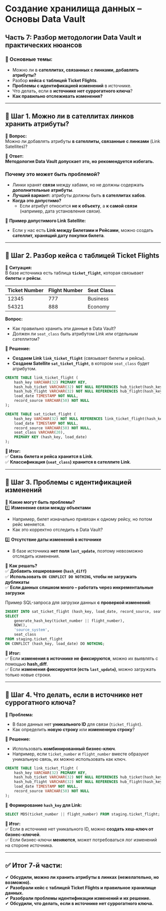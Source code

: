 # **Создание хранилища данных – Основы Data Vault**

## **Часть 7: Разбор методологии Data Vault и практических нюансов**

### **📌 Основные темы:**

- Можно ли в **сателлитах, связанных с линками, добавлять атрибуты?**
- Разбор **кейса с таблицей Ticket Flights**.
- **Проблемы с идентификацией изменений** в источнике.
- Что делать, если в **источнике нет суррогатного ключа**?
- **Как правильно отслеживать изменения?**

---

## **🔹 Шаг 1. Можно ли в сателлитах линков хранить атрибуты?**

📌 **Вопрос:**  
Можно ли добавлять атрибуты **в сателлиты, связанные с линками** (Link Satellites)?

📌 **Ответ:**  
**Методология Data Vault допускает это, но рекомендуется избегать.**

### **Почему это может быть проблемой?**

- Линки хранят **связи** между хабами, но не должны содержать **дополнительные атрибуты**.
- **Лучший вариант:** атрибуты должны быть **в сателлитах хабов**.
- **Когда это допустимо?**
    - Если атрибут относится **не к объекту**, а **к самой связи** (например, дата установления связи).

📌 **Пример допустимого Link Satellite:**

- Если у нас есть **Link между Билетами и Рейсами**, можно создать **сателлит, хранящий дату покупки билета**.

---

## **🔹 Шаг 2. Разбор кейса с таблицей Ticket Flights**

📌 **Ситуация:**  
В базе источника есть таблица **`ticket_flight`**, которая связывает **билеты** и **рейсы**.

|Ticket Number|Flight Number|Seat Class|
|---|---|---|
|12345|777|Business|
|54321|888|Economy|

**Вопрос:**

- Как правильно хранить эти данные в Data Vault?
- Должен ли `seat_class` быть атрибутом Link или отдельным сателлитом?

📌 **Решение:**

- **Создаем Link `link_ticket_flight`** (связывает билеты и рейсы).
- **Создаем Satellite `sat_ticket_flight`**, в котором `seat_class` будет атрибутом.

```sql
CREATE TABLE link_ticket_flight (
    hash_key VARCHAR(32) PRIMARY KEY,
    hash_hub_ticket VARCHAR(32) NOT NULL REFERENCES hub_ticket(hash_key),
    hash_hub_flight VARCHAR(32) NOT NULL REFERENCES hub_flight(hash_key),
    load_date TIMESTAMP NOT NULL,
    record_source VARCHAR(50) NOT NULL
);

CREATE TABLE sat_ticket_flight (
    hash_key VARCHAR(32) NOT NULL REFERENCES link_ticket_flight(hash_key),
    load_date TIMESTAMP NOT NULL,
    record_source VARCHAR(50) NOT NULL,
    seat_class VARCHAR(20),
    PRIMARY KEY (hash_key, load_date)
);
```

**📌 Итог:**  
✅ **Связь билета и рейса хранится в Link**.  
✅ **Классификация (`seat_class`) хранится в сателлите Link**.

---

## **🔹 Шаг 3. Проблемы с идентификацией изменений**

📌 **Какие могут быть проблемы?**  
1️⃣ **Изменение связи между объектами**

- Например, билет изначально привязан к одному рейсу, но потом рейс меняется.
- Как это корректно отследить в Data Vault?

2️⃣ **Отсутствие даты изменений в источнике**

- В базе источника **нет поля `last_update`**, поэтому невозможно отследить изменения.

📌 **Как решать?**  
✅ **Добавить хеширование (`hash_diff`)**  
✅ **Использовать `ON CONFLICT DO NOTHING`, чтобы не загружать дубликаты**  
✅ **Если данных слишком много – работать через инкрементальные загрузки**

Пример SQL-запроса для загрузки данных **с проверкой изменений**:

```sql
INSERT INTO sat_ticket_flight (hash_key, load_date, record_source, seat_class)
SELECT 
    generate_hash_key(ticket_number || flight_number),
    NOW(),
    'source_system',
    seat_class
FROM staging.ticket_flight
ON CONFLICT (hash_key, load_date) DO NOTHING;
```

**📌 Итог:**  
✅ Если **изменения в источнике не фиксируются**, можно их выявлять с помощью **hash_diff**.  
✅ Если **изменения фиксируются (есть `last_update`)**, можно загружать только новые строки.

---

## **🔹 Шаг 4. Что делать, если в источнике нет суррогатного ключа?**

📌 **Проблема:**

- В базе данных нет **уникального ID** для связи (`ticket_flight`).
- Как определить **новую строку** или **измененную строку**?

📌 **Решение:**

- Использовать **комбинированный бизнес-ключ**.
- Например, если `ticket_number` и `flight_number` вместе образуют уникальную связь, их можно использовать как ключ.

```sql
CREATE TABLE link_ticket_flight (
    hash_key VARCHAR(32) PRIMARY KEY,
    hash_hub_ticket VARCHAR(32) NOT NULL REFERENCES hub_ticket(hash_key),
    hash_hub_flight VARCHAR(32) NOT NULL REFERENCES hub_flight(hash_key),
    load_date TIMESTAMP NOT NULL,
    record_source VARCHAR(50) NOT NULL
);
```

🔹 **Формирование `hash_key` для Link:**

```sql
SELECT MD5(ticket_number || flight_number) FROM staging.ticket_flight;
```

**📌 Итог:**  
✅ Если в источнике нет уникального ID, можно **создать хеш-ключ от бизнес-ключей**.  
✅ Если бизнес-ключи **меняются**, может потребоваться лог изменений на стороне источника.

---

## **✅ Итог 7-й части:**

✔ **Обсудили, можно ли хранить атрибуты в линках (нежелательно, но возможно).**  
✔ **Разобрали кейс с таблицей Ticket Flights и правильное хранилище данных.**  
✔ **Разобрали проблемы идентификации изменений и их решение.**  
✔ **Обсудили, что делать, если в источнике нет суррогатного ключа.**